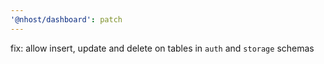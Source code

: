 ```yaml
---
'@nhost/dashboard': patch
---
```


fix: allow insert, update and delete on tables in `auth` and `storage` schemas
